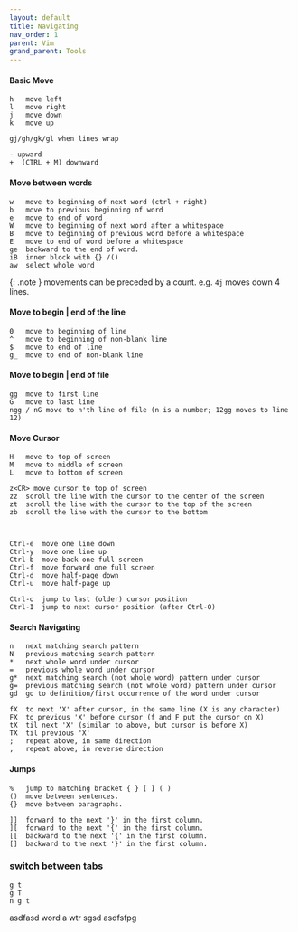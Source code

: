 ```yaml
---
layout: default
title: Navigating
nav_order: 1 
parent: Vim
grand_parent: Tools
---
```


#### Basic Move

    h   move left
    l   move right
    j   move down
    k   move up

    gj/gh/gk/gl when lines wrap

    - upward
    +  (CTRL + M) downward
    

#### Move between words
    w   move to beginning of next word (ctrl + right)
    b   move to previous beginning of word
    e   move to end of word
    W   move to beginning of next word after a whitespace
    B   move to beginning of previous word before a whitespace
    E   move to end of word before a whitespace
    ge  backward to the end of word.
    iB  inner block with {} /()
    aw  select whole word

{: .note }
movements can be preceded by a count. e.g. `4j` moves down 4 lines.


#### Move to begin | end of the line
    0   move to beginning of line
    ^   move to beginning of non-blank line
    $   move to end of line
    g_  move to end of non-blank line

#### Move to begin | end of file

    gg  move to first line
    G   move to last line
    ngg / nG move to n'th line of file (n is a number; 12gg moves to line 12)


#### Move Cursor

    H   move to top of screen
    M   move to middle of screen
    L   move to bottom of screen

    z<CR> move cursor to top of screen
    zz  scroll the line with the cursor to the center of the screen
    zt  scroll the line with the cursor to the top of the screen
    zb  scroll the line with the cursor to the bottom



    Ctrl-e  move one line down
    Ctrl-y  move one line up
    Ctrl-b  move back one full screen
    Ctrl-f  move forward one full screen
    Ctrl-d  move half-page down
    Ctrl-u  move half-page up
    
    Ctrl-o  jump to last (older) cursor position
    Ctrl-I  jump to next cursor position (after Ctrl-O)

#### Search Navigating

    n   next matching search pattern
    N   previous matching search pattern
    *   next whole word under cursor
    =   previous whole word under cursor
    g*  next matching search (not whole word) pattern under cursor
    g=  previous matching search (not whole word) pattern under cursor
    gd  go to definition/first occurrence of the word under cursor
    
    fX  to next 'X' after cursor, in the same line (X is any character)
    FX  to previous 'X' before cursor (f and F put the cursor on X)
    tX  til next 'X' (similar to above, but cursor is before X)
    TX  til previous 'X'
    ;   repeat above, in same direction
    ,   repeat above, in reverse direction

#### Jumps

    %   jump to matching bracket { } [ ] ( )
    ()  move between sentences.
    {}  move between paragraphs.

    ]]  forward to the next '}' in the first column.
    ][  forward to the next '{' in the first column.
    [[  backward to the next '{' in the first column.
    []  backward to the next '}' in the first column.

### switch between tabs
    g t
    g T
    n g t



asdfasd word a wtr sgsd  asdfsfpg